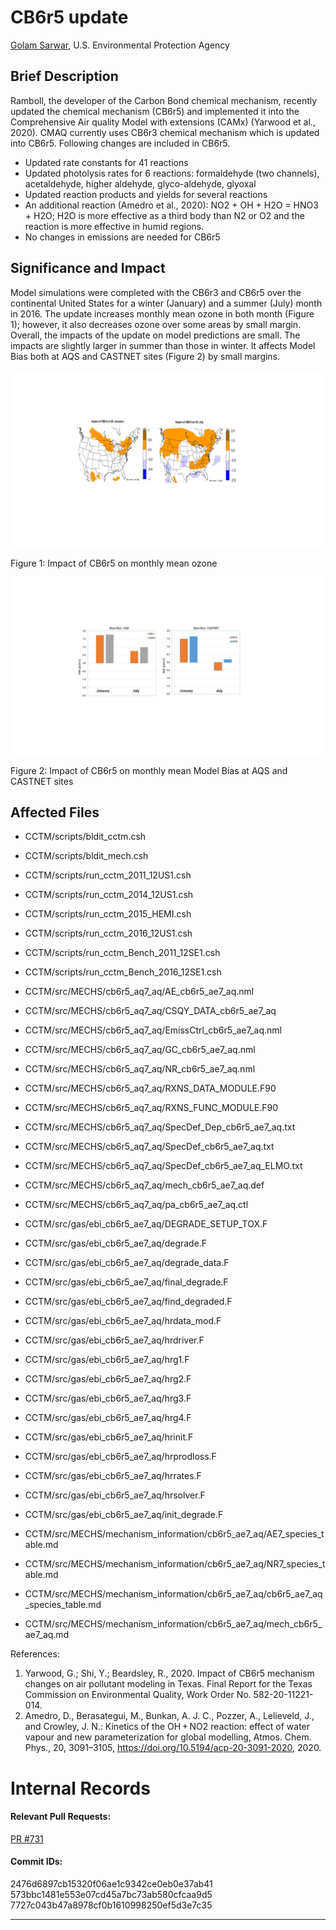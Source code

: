 # CB6r5 update

[Golam Sarwar](mailto:sarwar.golam@epa.gov), U.S. Environmental Protection Agency

## Brief Description

Ramboll, the developer of the Carbon Bond chemical mechanism, recently updated the chemical mechanism (CB6r5) and implemented it into the Comprehensive Air quality Model with extensions (CAMx) (Yarwood et al., 2020). CMAQ currently uses CB6r3 chemical mechanism which is updated into CB6r5. Following changes are included in CB6r5.
* Updated rate constants for 41 reactions
* Updated photolysis rates for 6 reactions: formaldehyde (two channels), acetaldehyde, higher aldehyde, glyco-aldehyde, glyoxal
* Updated reaction products and yields for several reactions
* An additional reaction (Amedro et al., 2020): NO2 + OH + H2O = HNO3 + H2O; H2O is more effective as a third body than N2 or O2 and the reaction is more effective in humid regions.
* No changes in emissions are needed for CB6r5

## Significance and Impact

Model simulations were completed with the CB6r3 and CB6r5 over the continental United States for a winter (January) and a summer (July) month in 2016. The update increases monthly mean ozone in both month (Figure 1); however, it also decreases ozone over some areas by small margin. Overall, the impacts of the update on model predictions are small. The impacts are slightly larger in summer than those in winter. It affects Model Bias both at AQS and CASTNET sites (Figure 2) by small margins.

![Ozone](ozone_impact_cb6r5.jpg) 

Figure 1: Impact of CB6r5 on monthly mean ozone
 
![Model Bias](Model_Bias_with_cb6r5_and_cb6r3.jpg) 

Figure 2: Impact of CB6r5 on monthly mean Model Bias at AQS and CASTNET sites

## Affected Files

* CCTM/scripts/bldit_cctm.csh 
* CCTM/scripts/bldit_mech.csh

* CCTM/scripts/run_cctm_2011_12US1.csh 
* CCTM/scripts/run_cctm_2014_12US1.csh  
* CCTM/scripts/run_cctm_2015_HEMI.csh 
* CCTM/scripts/run_cctm_2016_12US1.csh 
* CCTM/scripts/run_cctm_Bench_2011_12SE1.csh 
* CCTM/scripts/run_cctm_Bench_2016_12SE1.csh 

* CCTM/src/MECHS/cb6r5_aq7_aq/AE_cb6r5_ae7_aq.nml
* CCTM/src/MECHS/cb6r5_aq7_aq/CSQY_DATA_cb6r5_ae7_aq 
* CCTM/src/MECHS/cb6r5_aq7_aq/EmissCtrl_cb6r5_ae7_aq.nml 
* CCTM/src/MECHS/cb6r5_aq7_aq/GC_cb6r5_ae7_aq.nml 
* CCTM/src/MECHS/cb6r5_aq7_aq/NR_cb6r5_ae7_aq.nml 
* CCTM/src/MECHS/cb6r5_aq7_aq/RXNS_DATA_MODULE.F90 
* CCTM/src/MECHS/cb6r5_aq7_aq/RXNS_FUNC_MODULE.F90 
* CCTM/src/MECHS/cb6r5_aq7_aq/SpecDef_Dep_cb6r5_ae7_aq.txt 
* CCTM/src/MECHS/cb6r5_aq7_aq/SpecDef_cb6r5_ae7_aq.txt 
* CCTM/src/MECHS/cb6r5_aq7_aq/SpecDef_cb6r5_ae7_aq_ELMO.txt 
* CCTM/src/MECHS/cb6r5_aq7_aq/mech_cb6r5_ae7_aq.def 
* CCTM/src/MECHS/cb6r5_aq7_aq/pa_cb6r5_ae7_aq.ctl 

* CCTM/src/gas/ebi_cb6r5_ae7_aq/DEGRADE_SETUP_TOX.F 
* CCTM/src/gas/ebi_cb6r5_ae7_aq/degrade.F  
* CCTM/src/gas/ebi_cb6r5_ae7_aq/degrade_data.F 
* CCTM/src/gas/ebi_cb6r5_ae7_aq/final_degrade.F 
* CCTM/src/gas/ebi_cb6r5_ae7_aq/find_degraded.F 
* CCTM/src/gas/ebi_cb6r5_ae7_aq/hrdata_mod.F 
* CCTM/src/gas/ebi_cb6r5_ae7_aq/hrdriver.F 
* CCTM/src/gas/ebi_cb6r5_ae7_aq/hrg1.F 
* CCTM/src/gas/ebi_cb6r5_ae7_aq/hrg2.F 
* CCTM/src/gas/ebi_cb6r5_ae7_aq/hrg3.F 
* CCTM/src/gas/ebi_cb6r5_ae7_aq/hrg4.F 
* CCTM/src/gas/ebi_cb6r5_ae7_aq/hrinit.F 
* CCTM/src/gas/ebi_cb6r5_ae7_aq/hrprodloss.F 
* CCTM/src/gas/ebi_cb6r5_ae7_aq/hrrates.F 
* CCTM/src/gas/ebi_cb6r5_ae7_aq/hrsolver.F 
* CCTM/src/gas/ebi_cb6r5_ae7_aq/init_degrade.F 

* CCTM/src/MECHS/mechanism_information/cb6r5_ae7_aq/AE7_species_table.md 
* CCTM/src/MECHS/mechanism_information/cb6r5_ae7_aq/NR7_species_table.md 
* CCTM/src/MECHS/mechanism_information/cb6r5_ae7_aq/cb6r5_ae7_aq_species_table.md 
* CCTM/src/MECHS/mechanism_information/cb6r5_ae7_aq/mech_cb6r5_ae7_aq.md 

References:
1.	Yarwood, G.; Shi, Y.; Beardsley, R., 2020. Impact of CB6r5 mechanism changes on air pollutant modeling in Texas. Final Report for the Texas Commission on Environmental Quality, Work Order No. 582-20-11221-014.
2.	Amedro, D., Berasategui, M., Bunkan, A. J. C., Pozzer, A., Lelieveld, J., and Crowley, J. N.: Kinetics of the OH + NO2 reaction: effect of water vapour and new parameterization for global modelling, Atmos. Chem. Phys., 20, 3091–3105, https://doi.org/10.5194/acp-20-3091-2020, 2020.

# Internal Records
#### Relevant Pull Requests:
[PR #731](https://github.com/USEPA/CMAQ_Dev/pull/731)
#### Commit IDs:
2476d6897cb15320f06ae1c9342ce0eb0e37ab41
573bbc1481e553e07cd45a7bc73ab580cfcaa9d5
7727c043b47a8978cf0b1610998250ef5d3e7c35

-----------------------
